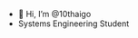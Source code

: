 - 👋 Hi, I’m @10thaigo
- Systems Engineering Student
<!---
10thaigo/10thaigo is a ✨ special ✨ repository because its `README.md` (this file) appears on your GitHub profile.
You can click the Preview link to take a look at your changes.
--->
